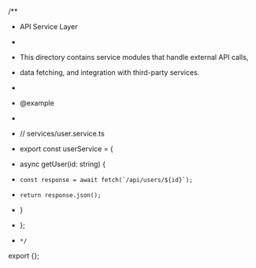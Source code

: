 /\*\*

- API Service Layer
-
- This directory contains service modules that handle external API calls,
- data fetching, and integration with third-party services.
-
- @example
- ```typescript

  ```

- // services/user.service.ts
- export const userService = {
- async getUser(id: string) {
-     const response = await fetch(`/api/users/${id}`);
-     return response.json();
- }
- };
- ```
  */
  ```

export {};
